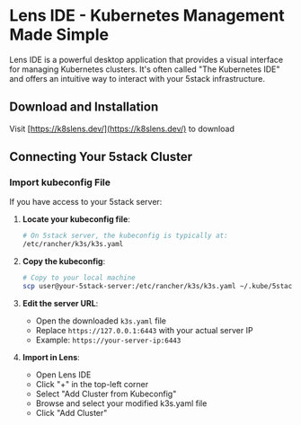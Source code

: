 # Lens IDE - Kubernetes Management Made Simple

Lens IDE is a powerful desktop application that provides a visual interface for managing Kubernetes clusters. It's often called "The Kubernetes IDE" and offers an intuitive way to interact with your 5stack infrastructure.

## Download and Installation

Visit [https://k8slens.dev/](https://k8slens.dev/) to download

## Connecting Your 5stack Cluster

### Import kubeconfig File

If you have access to your 5stack server:

1. **Locate your kubeconfig file**:

   ```bash
   # On 5stack server, the kubeconfig is typically at:
   /etc/rancher/k3s/k3s.yaml
   ```

2. **Copy the kubeconfig**:

   ```bash
   # Copy to your local machine
   scp user@your-5stack-server:/etc/rancher/k3s/k3s.yaml ~/.kube/5stack-config
   ```

3. **Edit the server URL**:
   - Open the downloaded `k3s.yaml` file
   - Replace `https://127.0.0.1:6443` with your actual server IP
   - Example: `https://your-server-ip:6443`

4. **Import in Lens**:
   - Open Lens IDE
   - Click "+" in the top-left corner
   - Select "Add Cluster from Kubeconfig"
   - Browse and select your modified k3s.yaml file
   - Click "Add Cluster"
